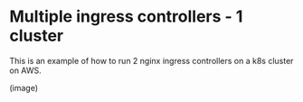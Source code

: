 # Multiple ingress controllers - 1 cluster

This is an example of how to run 2 nginx ingress controllers on a k8s cluster on AWS. 

(image)


